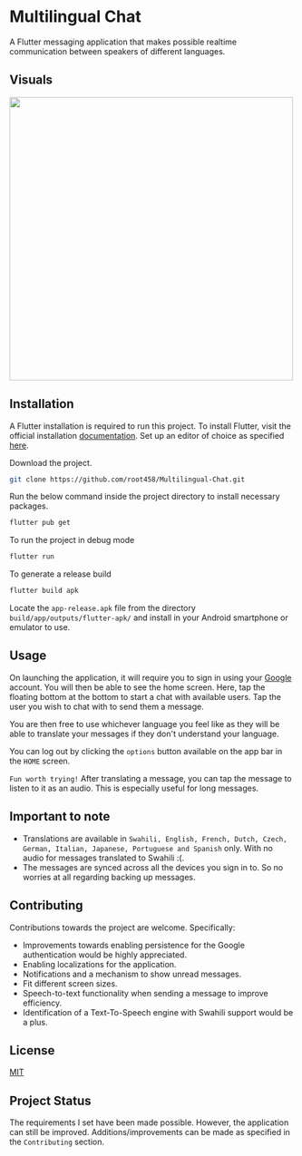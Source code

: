 # Multilingual Chat

A Flutter messaging application that makes possible realtime communication between speakers of different languages.

## Visuals
<img src="visuals/m_chat.gif" height="500">

<br>
<!-- <img src="visuals/1.png" height="500"> _ <img src="visuals/2.png" height="500"> _ <img src="visuals/3.png" height="500"> _ <img src="visuals/4.png" height="500"> 
<img src="visuals/1.png" height="500"> _ <img src="visuals/2.png" height="500"> _ <img src="visuals/3.png" height="500"> 

<!-- <img src="visuals/4.png" height="500"> _ <img src="visuals/5.png" height="500"> _ <img src="visuals/6.png" height="500">

<img src="visuals/7.png" height="500"> _ <img src="visuals/8.png" height="500"> _ <img src="visuals/9.png" height="500">

<img src="visuals/10.png" height="500"> _ <img src="visuals/11.png" height="500"> -->

## Installation
A Flutter installation is required to run this project.
To install Flutter, visit the official installation [documentation](https://docs.flutter.dev/get-started/install).
Set up an editor of choice as specified [here](https://docs.flutter.dev/get-started/editor).

Download the project.

```bash
git clone https://github.com/root458/Multilingual-Chat.git
```

Run the below command inside the project directory to install necessary packages.
```bash
flutter pub get
```
To run the project in debug mode 
```bash
flutter run
```

To generate a release build
```bash
flutter build apk
```
Locate the `app-release.apk` file from the directory `build/app/outputs/flutter-apk/` and install in your Android smartphone or emulator to use.

## Usage

On launching the application, it will require you to sign in using your <a href="https://accounts.google.com" target="_blank">Google</a> account. You will then be able to see the home screen. Here, tap the floating bottom at the bottom to start a chat with available users. Tap the user you wish to chat with to send them a message.

You are then free to use whichever language you feel like as they will be able to translate your messages if they don't understand your language.

You can log out by clicking the `options` button available on the app bar in the `HOME` screen. 

`Fun worth trying!` After translating a message, you can tap the message to listen to it as an audio. This is especially useful for long messages.

## Important to note
- Translations are available in `Swahili, English, French, Dutch, Czech, German, Italian, Japanese, Portuguese and Spanish` only. With no audio for messages translated to Swahili :(.
- The messages are synced across all the devices you sign in to. So no worries at all regarding backing up messages. 

## Contributing
Contributions towards the project are welcome.
Specifically:
- Improvements towards enabling persistence for the Google authentication would be highly appreciated.
- Enabling localizations for the application.
- Notifications and a mechanism to show unread messages.
- Fit different screen sizes.
- Speech-to-text functionality when sending a message to improve efficiency.
- Identification of a Text-To-Speech engine with Swahili support would be a plus.

## License
[MIT](https://github.com/root458/Suis-Flutter-Puzzle-Hack/blob/main/LICENSE)

## Project Status
The requirements I set have been made possible. However, the application can still be improved.
Additions/improvements can be made as specified in the `Contributing` section.
